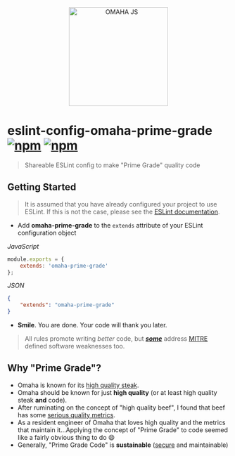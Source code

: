 <div align="center">
    <a href="https://omaha.js.org/"><img src="https://omaha.js.org/assets/images/logo.png?v=1.0" alt="OMAHA JS" height="225"/></a>
</div>

eslint-config-omaha-prime-grade [![npm](https://img.shields.io/npm/v/eslint-config-omaha-prime-grade.svg?maxAge=2592000?style=flat-square)](https://www.npmjs.com/package/eslint-config-omaha-prime-grade) [![npm](https://img.shields.io/npm/l/eslint-config-omaha-prime-grade.svg?maxAge=2592000?style=flat-square)](https://github.com/omahajs/eslint-config-omaha-prime-grade/blob/master/LICENSE)
===============================
> Shareable ESLint config to make "Prime Grade" quality code

Getting Started
---------------
> It is assumed that you have already configured your project to use ESLint.  If this is not
the case, please see the [ESLint documentation](http://eslint.org/docs/user-guide/configuring).

- Add **omaha-prime-grade** to the `extends` attribute of your ESLint configuration object

*JavaScript*
```javascript
module.exports = {
    extends: 'omaha-prime-grade'
};
```
*JSON*
```json
{
    "extends": "omaha-prime-grade"
}
```

- **Smile**. You are done. Your code will thank you later.

> All rules promote writing *better* code, but ***[some](RULES_FOR_SECURITY.md)*** address [MITRE](https://cwe.mitre.org/) defined software weaknesses too.


Why "Prime Grade"?
------------------
- Omaha is known for its [high quality steak](http://www.omahasteaks.com/buy/Steaks).
- Omaha should be known for just **high quality** (or at least high quality steak **and** code).
- After ruminating on the concept of "high quality beef", I found that beef has some [serious quality metrics](https://meat.tamu.edu/beefgrading/).
- As a resident engineer of Omaha that loves high quality and the metrics that maintain it...Applying the concept of "Prime Grade" to code seemed like a fairly obvious thing to do :smile:
- Generally, "Prime Grade Code" is **sustainable** ([secure](RULES_FOR_SECURITY.md) and maintainable)
